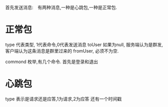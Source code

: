 首先发送消息:　有两种消息,一种是心跳包,一种是正常包. 

# 正常包
type 代表类型, 1代表命令,0代表发送消息
toUser 如果为null, 服务端认为是群发, 客户端认为这条消息是群里过来的
fromUser, 必须不为空.

commond 枚举,有几个命令.  首先是登录和退出

# 心跳包
type 表示是请求还是应答,1为请求,2为应答
还有一个时间戳